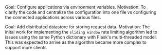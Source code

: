 Goal: Configure applications via environment variables.
Motivation:
    To clarify the code and centralize the configuration into one file vs configuring the connected applications across various files.

Goal: Add distributed datastore for storing request data.
Motivation: 
    The inital work for implementing the `sliding window` rate limiting algorithm led to issues using the same Python dictionary with Flask's multi-threaded model. This was expected to arrive as the algorithm became more complex to support more clients
